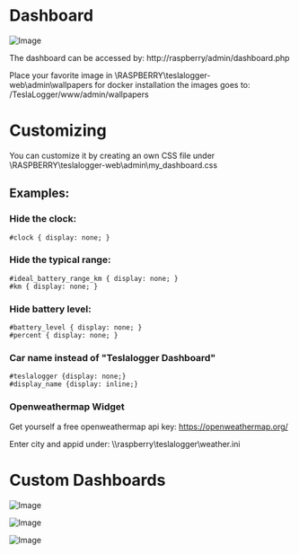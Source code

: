 # Dashboard

![Image](https://raw.githubusercontent.com/bassmaster187/TeslaLogger/master/TeslaLogger/screenshots/Dashboard.PNG)

The dashboard can be accessed by: http://raspberry/admin/dashboard.php 

Place your favorite image in \\RASPBERRY\teslalogger-web\admin\wallpapers for docker installation the images goes to: /TeslaLogger/www/admin/wallpapers

# Customizing
You can customize it by creating an own CSS file under \\RASPBERRY\teslalogger-web\admin\my_dashboard.css

## Examples:

### Hide the clock:
```
#clock { display: none; }
```

### Hide the typical range:
```
#ideal_battery_range_km { display: none; }
#km { display: none; }
```


### Hide battery level:
```
#battery_level { display: none; }
#percent { display: none; }
```

### Car name instead of "Teslalogger Dashboard"
```
#teslalogger {display: none;}
#display_name {display: inline;}
```

### Openweathermap Widget
Get yourself a free openweathermap api key: https://openweathermap.org/

Enter city and appid under: \\\raspberry\teslalogger\weather.ini

# Custom Dashboards

![Image](https://raw.githubusercontent.com/bassmaster187/TeslaLogger/master/TeslaLogger/screenshots/Teslalogger-Custom-Dashboard.jpg)

![Image](https://raw.githubusercontent.com/bassmaster187/TeslaLogger/master/TeslaLogger/screenshots/Teslalogger-Custom-Dashboard-2.jpg)

![Image](https://raw.githubusercontent.com/bassmaster187/TeslaLogger/master/TeslaLogger/screenshots/Teslalogger-Custom-Dashboard-3.jpg)
